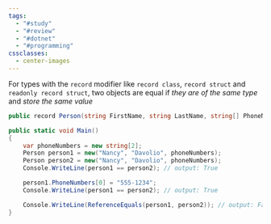 ```yaml
---
tags:
  - "#study"
  - "#review"
  - "#dotnet"
  - "#programming"
cssclasses:
  - center-images
---
```

For types with the `record` modifier like `record class`, `record struct` and `readonly record struct`, two objects are equal if *they are of the same type* and *store the same value*

```cs
public record Person(string FirstName, string LastName, string[] PhoneNumbers);

public static void Main()
{
    var phoneNumbers = new string[2];
    Person person1 = new("Nancy", "Davolio", phoneNumbers);
    Person person2 = new("Nancy", "Davolio", phoneNumbers);
    Console.WriteLine(person1 == person2); // output: True

    person1.PhoneNumbers[0] = "555-1234";
    Console.WriteLine(person1 == person2); // output: True

    Console.WriteLine(ReferenceEquals(person1, person2)); // output: False
}
```